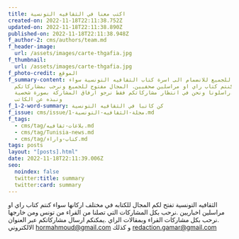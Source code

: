 ```yaml
---
title: اكتب معنا في الثقافيه التونسية
created-on: 2022-11-18T22:11:38.752Z
updated-on: 2022-11-18T22:11:38.890Z
published-on: 2022-11-18T22:11:38.948Z
f_author-2: cms/authors/team.md
f_header-image:
  url: /assets/images/carte-thgafia.jpg
f_thumbnail:
  url: /assets/images/carte-thgafia.jpg
f_photo-credit: الموقع
f_summary-content: دعوة للجميع للانضمام الى اسرة كتاب الثقافيه التونسية سواء
  كنتم كتاب راي او مراسلين صحفيين. المجال مفتوح للجميع ونرحب بمشاركاتكم
  المختلفه.راسلونا ونحن في انتظار مشاركاتكم فقط نرجو ارفاق المشاركة بصورة شخصية
  ونبذه عن الكاتب
f_1-2-word-summary: كن كاتبا في الثقافيه التونسية
f_issue: cms/issue/مجلة-الثقافيه-التونسية-1.md
f_tags:
  - cms/tag/بلاغات-ثقافيه.md
  - cms/tag/Tunisia-news.md
  - cms/tag/كتاب-واراء.md
tags: posts
layout: "[posts].html"
date: 2022-11-18T22:11:39.006Z
seo:
  noindex: false
  twitter:title: summary
  twitter:card: summary
---
```

الثقافيه التونسية تفتح لكم المجال  للكتابه في مختلف اركانها سواء كنتم كتاب راي او مراسلين اخباريين .نرحب بكل المشاركات التي تصلنا من القراء من تونس ومن خارجها .نرحب بكل مشاركات القراء وبمقالات الراي .يمكنكم ارسال مشاركاتكم عبر العنوان الالكتروني hormahmoud@gmail.com  و كذلك  redaction.gamar@gmail.com 